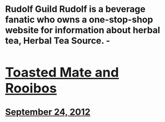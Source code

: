 # Rudolf Guild Rudolf is a beverage fanatic who owns a one-stop-shop website for information about herbal tea, Herbal Tea Source. - [<h2>Toasted Mate and Rooibos</h2>September 24, 2012](https://ineedcoffee.com/toasted-mate-and-rooibos/)